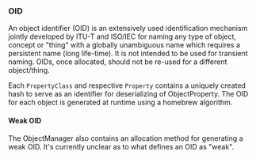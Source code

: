 ### OID
An object identifier (OID) is an extensively used identification mechanism jointly developed by ITU-T and ISO/IEC for naming any type of object, concept or "thing" with a globally unambiguous name which requires a persistent name (long life-time). It is not intended to be used for transient naming. OIDs, once allocated, should not be re-used for a different object/thing.

Each `PropertyClass` and respective `Property` contains a uniquely created hash to serve as an identifier for deserializing of ObjectProperty. The OID for each object is generated at runtime using a homebrew algorithm.

#### Weak OID
The ObjectManager also contains an allocation method for generating a weak OID. It's currently unclear as to what defines an OID as "weak".